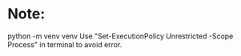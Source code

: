 # Note:
python -m venv venv
Use "Set-ExecutionPolicy Unrestricted -Scope Process" in terminal to avoid error.
